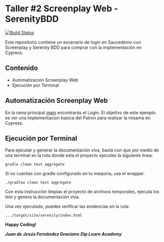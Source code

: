 # Taller #2 Screenplay Web - SerenityBDD

[![Build Status](https://travis-ci.org/joemccann/dillinger.svg?branch=master)](https://travis-ci.org/joemccann/dillinger)

Este repositorio contiene un escenario de login en Saucedemo con Screenplay y Serenity BDD para comprar con la implementación en Cypress.


## Contenido

- Automatización Screenplay Web
- Ejecución por Terminal


## Automatización Screenplay Web

En la rama principal [main](https://github.com/ingjuanfg/screenplay_automation_project "main") encontrarás el Login. El objetivo de este ejemplo es ver una implementacion basica del Patron para realizar la misama en Cypress.

## Ejecución por Terminal

Para ejecutar y generar la documentación viva, basta con que por medio de una terminal en la ruta donde esta el proyecto ejecutes la siguiente linea:

`gradle clean test aggregate`

Si no cuentas con gradle configurado en tu maquina, usa el wrapper.

`./gradlew clean test aggregate`

Con esta instrucción limpias el proyecto de archivos temporales, ejecuta los test y genera la documentación viva.

Una vez ejecutado, puedes verificar las evidencias en la ruta:

`.../target/site/serenity/index.html`


**Happy Coding!**

***Juan de Jesús Fernández Graciano***
***Dip Learn Academy***

